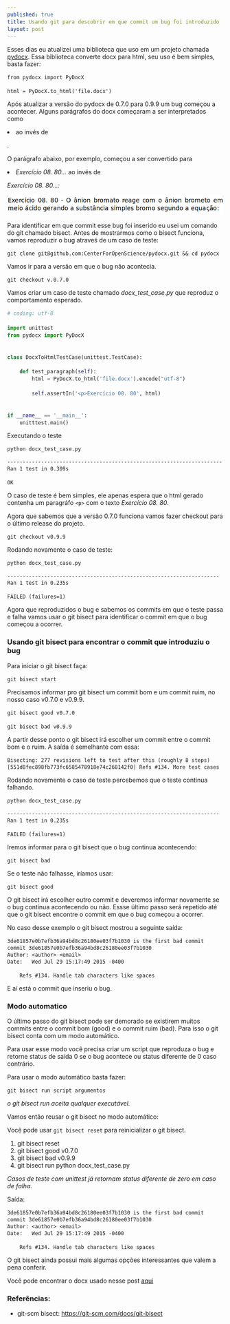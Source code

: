 ```yaml
---
published: true
title: Usando git para descobrir em que commit um bug foi introduzido
layout: post
---
```

Esses dias eu atualizei uma biblioteca que uso em um projeto chamada [pydocx](https://github.com/CenterForOpenScience/pydocx). Essa biblioteca converte docx para html, seu uso é bem simples, basta fazer:

    from pydocx import PyDocX
    
    html = PyDocX.to_html('file.docx')

Após atualizar a versão do pydocx de 0.7.0 para 0.9.9 um bug começou a acontecer. Alguns parágrafos do docx começaram a ser interpretados como *<li>* ao invés de *<p>*.

O parágrafo abaixo, por exemplo, começou a ser convertido para *<li>Exercício 08. 80...* ao invés de *<p>Exercício 08. 80...:*

![paragraph](https://raw.githubusercontent.com/IuryAlves/iuryalves.github.io/master/_examples/2016-05-23.descobrindo-em-que-commit-um-bug-foi-introduzido-com-git/paragraph.png)

Para identificar em que commit esse bug foi inserido eu usei um comando do git chamado bisect. Antes de mostrarmos como o bisect funciona, vamos reproduzir o bug atraveś de um caso de teste:

	git clone git@github.com:CenterForOpenScience/pydocx.git && cd pydocx

Vamos ir para a versão em que o bug não acontecia.

	git checkout v.0.7.0

Vamos criar um caso de teste chamado *docx_test_case.py* que reproduz o comportamento esperado.

```python
# coding: utf-8

import unittest
from pydocx import PyDocX


class DocxToHtmlTestCase(unittest.TestCase):
	
	def test_paragraph(self):
		html = PyDocX.to_html('file.docx').encode("utf-8")

		self.assertIn('<p>Exercício 08. 80', html)


if __name__ == '__main__':
	unitttest.main()

```
Executando o teste

	python docx_test_case.py

```.
----------------------------------------------------------------------
Ran 1 test in 0.309s

OK
```

O caso de teste é bem simples, ele apenas espera que o html gerado contenha um paragráfo `<p>` com o texto *Exercício 08. 80*.

Agora que sabemos que a versão 0.7.0 funciona vamos fazer checkout para o último release do projeto.

	git checkout v0.9.9

Rodando novamente o caso de teste:

	python docx_test_case.py

```
---------------------------------------------------------------------
Ran 1 test in 0.235s

FAILED (failures=1)
```

Agora que reproduzidos o bug e sabemos os commits em que o teste passa e falha vamos usar o git bisect para identificar o commit em que o bug começou a ocorrer.

### Usando git bisect para encontrar o commit que introduziu o bug


Para iniciar o git bisect faça:

	git bisect start

Precisamos informar pro git bisect um commit bom e um commit ruim, no nosso caso v0.7.0 e v0.9.9.

	git bisect good v0.7.0

	git bisect bad v0.9.9

A partir desse ponto o git bisect irá escolher um commit entre o commit bom e o ruim. A saída é semelhante com essa:

```
Bisecting: 277 revisions left to test after this (roughly 8 steps)
[551d8fec898fb773fc6585478918e74c268142f0] Refs #134. More test cases
```

Rodando novamente o caso de teste percebemos que o teste continua falhando.

	python docx_test_case.py

```
---------------------------------------------------------------------
Ran 1 test in 0.235s

FAILED (failures=1)
```

Iremos informar para o git bisect que o bug continua acontecendo:

    git bisect bad

Se o teste não falhasse, iríamos usar:

    git bisect good

O git bisect irá escolher outro commit e deveremos informar novamente se o bug continua acontecendo ou não. Essse último passo será repetido até que o git bisect encontre o commit em que o bug começou a ocorrer.

No caso desse exemplo o git bisect mostrou a seguinte saída:

```
3de61857e0b7efb36a94bd8c26180ee03f7b1030 is the first bad commit
commit 3de61857e0b7efb36a94bd8c26180ee03f7b1030
Author: <author> <email>
Date:   Wed Jul 29 15:17:49 2015 -0400

    Refs #134. Handle tab characters like spaces
```

E aí está o commit que inseriu o bug.

### Modo automatico

O último passo do git bisect pode ser demorado se existirem muitos commits entre o commit bom (good) e o commit ruim (bad).
Para isso o git bisect conta com um modo automático. 

Para usar esse modo você precisa criar um script que reproduza o bug e 
retorne status de saída 0 se o bug acontece ou status diferente de 0 caso contrário.

Para usar o modo automático basta fazer:

	git bisect run script argumentos

*o git bisect run aceita qualquer executável.*

Vamos então reusar o git bisect no modo automático:

Você pode usar `git bisect reset` para reinicializar o git bisect.

1. git bisect reset
2. git bisect good v0.7.0
3. git bisect bad v0.9.9
4. git bisect run python docx_test_case.py

*Casos de teste com unittest já retornam status diferente de zero em caso de falha.*

Saída:

```
3de61857e0b7efb36a94bd8c26180ee03f7b1030 is the first bad commit
commit 3de61857e0b7efb36a94bd8c26180ee03f7b1030
Author: <author> <email>
Date:   Wed Jul 29 15:17:49 2015 -0400

    Refs #134. Handle tab characters like spaces
```

O git bisect ainda possui mais algumas opções interessantes que valem a pena conferir.

Você pode encontrar o docx usado nesse post [aqui](https://github.com/IuryAlves/iuryalves.github.io/raw/master/_examples/2016-05-23.descobrindo-em-que-commit-um-bug-foi-introduzido-com-git/file.docx)

### Referências:


* git-scm bisect: https://git-scm.com/docs/git-bisect